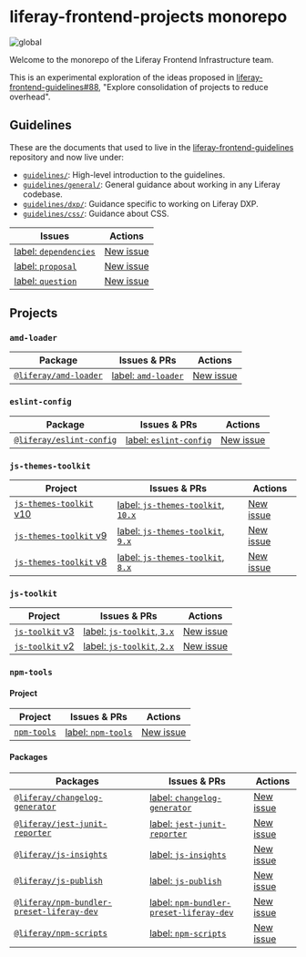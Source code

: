 # liferay-frontend-projects monorepo

![global](https://github.com/liferay/liferay-frontend-projects/workflows/global/badge.svg)

Welcome to the monorepo of the Liferay Frontend Infrastructure team.

This is an experimental exploration of the ideas proposed in [liferay-frontend-guidelines#88](https://github.com/liferay/liferay-frontend-guidelines/issues/88), "Explore consolidation of projects to reduce overhead".

## Guidelines

These are the documents that used to live in the [liferay-frontend-guidelines](https://github.com/liferay/liferay-frontend-guidelines) repository and now live under:

-   [`guidelines/`](guidelines): High-level introduction to the guidelines.
-   [`guidelines/general/`](guidelines/general): General guidance about working in any Liferay codebase.
-   [`guidelines/dxp/`](guidelines/dxp): Guidance specific to working on Liferay DXP.
-   [`guidelines/css/`](guidelines/css): Guidance about CSS.

| Issues                                                                                                                           | Actions                                                                                                                    |
| -------------------------------------------------------------------------------------------------------------------------------- | -------------------------------------------------------------------------------------------------------------------------- |
| [label: `dependencies`](https://github.com/liferay/liferay-frontend-projects/issues?q=is%3Aissue+is%3Aopen+label%3Adependencies) | [New issue](https://github.com/liferay/liferay-frontend-projects/issues/new?labels=dependencies&template=devDependency.md) |
| [label: `proposal`](https://github.com/liferay/liferay-frontend-projects/issues?q=is%3Aissue+is%3Aopen+label%3Arfc)              | [New issue](https://github.com/liferay/liferay-frontend-projects/issues/new?labels=rfc&template=Proposal.md)               |
| [label: `question`](https://github.com/liferay/liferay-frontend-projects/issues?q=is%3Aissue+is%3Aopen+label%3Aquestion)         | [New issue](https://github.com/liferay/liferay-frontend-projects/issues/new?labels=question&template=Question.md)          |

## Projects

### `amd-loader`

| Package                                        | Issues & PRs                                                                                                                 | Actions                                                                                                               |
| ---------------------------------------------- | ---------------------------------------------------------------------------------------------------------------------------- | --------------------------------------------------------------------------------------------------------------------- |
| [`@liferay/amd-loader`](./projects/amd-loader) | [label: `amd-loader`](https://github.com/liferay/liferay-frontend-projects/issues?q=is%3Aissue+is%3Aopen+label%3Aamd-loader) | [New issue](https://github.com/liferay/liferay-frontend-projects/issues/new?labels=amd-loader&template=amd-loader.md) |

### `eslint-config`

| Package                                              | Issues & PRs                                                                                                                       | Actions                                                                                                                     |
| ---------------------------------------------------- | ---------------------------------------------------------------------------------------------------------------------------------- | --------------------------------------------------------------------------------------------------------------------------- |
| [`@liferay/eslint-config`](./projects/eslint-config) | [label: `eslint-config`](https://github.com/liferay/liferay-frontend-projects/issues?q=is%3Aissue+is%3Aopen+label%3Aeslint-config) | [New issue](https://github.com/liferay/liferay-frontend-projects/issues/new?labels=eslint-config&template=eslint-config.md) |

### `js-themes-toolkit`

| Project                                                                 | Issues & PRs                                                                                                                                                    | Actions                                                                                                    |
| ----------------------------------------------------------------------- | --------------------------------------------------------------------------------------------------------------------------------------------------------------- | ---------------------------------------------------------------------------------------------------------- |
| [`js-themes-toolkit` v10](./projects/js-themes-toolkit)                 | [label: `js-themes-toolkit`, `10.x`](https://github.com/liferay/liferay-frontend-projects/issues?q=is%3Aissue+is%3Aopen+label%3Ajs-themes-toolkit+label%3A10.x) | [New issue](https://github.com/liferay/liferay-frontend-projects/issues/new?labels=js-themes-toolkit,10.x) |
| [`js-themes-toolkit` v9](./maintenance/projects/js-themes-toolkit-v9-x) | [label: `js-themes-toolkit`, `9.x`](https://github.com/liferay/liferay-frontend-projects/issues?q=is%3Aissue+is%3Aopen+label%3Ajs-themes-toolkit+label%3A9.x)   | [New issue](https://github.com/liferay/liferay-frontend-projects/issues/new?labels=js-themes-toolkit,9.x)  |
| [`js-themes-toolkit` v8](./maintenance/projects/js-themes-toolkit-v8-x) | [label: `js-themes-toolkit`, `8.x`](https://github.com/liferay/liferay-frontend-projects/issues?q=is%3Aissue+is%3Aopen+label%3Ajs-themes-toolkit+label%3A8.x)   | [New issue](https://github.com/liferay/liferay-frontend-projects/issues/new?labels=js-themes-toolkit,8.x)  |

### `js-toolkit`

| Project                                              | Issues & PRs                                                                                                                                    | Actions                                                                                            |
| ---------------------------------------------------- | ----------------------------------------------------------------------------------------------------------------------------------------------- | -------------------------------------------------------------------------------------------------- |
| [`js-toolkit` v3](./projects/js-toolkit)             | [label: `js-toolkit`, `3.x`](https://github.com/liferay/liferay-frontend-projects/issues?q=is%3Aissue+is%3Aopen+label%3Ajs-toolkit+label%3A3.x) | [New issue](https://github.com/liferay/liferay-frontend-projects/issues/new?labels=js-toolkit,3.x) |
| [`js-toolkit` v2](./maintenance/projects/js-toolkit) | [label: `js-toolkit`, `2.x`](https://github.com/liferay/liferay-frontend-projects/issues?q=is%3Aissue+is%3Aopen+label%3Ajs-toolkit+label%3A2.x) | [New issue](https://github.com/liferay/liferay-frontend-projects/issues/new?labels=js-toolkit,2.x) |

### `npm-tools`

#### Project

| Project                             | Issues & PRs                                                                                                               | Actions                                                                                       |
| ----------------------------------- | -------------------------------------------------------------------------------------------------------------------------- | --------------------------------------------------------------------------------------------- |
| [`npm-tools`](./projects/npm-tools) | [label: `npm-tools`](https://github.com/liferay/liferay-frontend-projects/issues?q=is%3Aissue+is%3Aopen+label%3Anpm-tools) | [New issue](https://github.com/liferay/liferay-frontend-projects/issues/new?labels=npm-tools) |

#### Packages

| Packages                                                                                                  | Issues & PRs                                                                                                                                                         | Actions                                                                                                                                                                    |
| --------------------------------------------------------------------------------------------------------- | -------------------------------------------------------------------------------------------------------------------------------------------------------------------- | -------------------------------------------------------------------------------------------------------------------------------------------------------------------------- |
| [`@liferay/changelog-generator`](./projects/npm-tools/packages/changelog-generator)                       | [label: `changelog-generator`](https://github.com/liferay/liferay-frontend-projects/issues?q=is%3Aissue+is%3Aopen+label%3Achangelog-generator)                       | [New issue](https://github.com/liferay/liferay-frontend-projects/issues/new?labels=npm-tools%2C+changelog-generator&template=changelog-generator.md)                       |
| [`@liferay/jest-junit-reporter`](./projects/npm-tools/packages/jest-junit-reporter)                       | [label: `jest-junit-reporter`](https://github.com/liferay/liferay-frontend-projects/issues?q=is%3Aissue+is%3Aopen+label%3Ajest-junit-reporter)                       | [New issue](https://github.com/liferay/liferay-frontend-projects/issues/new?labels=npm-tools%2C+jest-junit-reporter&template=jest-junit-reporter.md)                       |
| [`@liferay/js-insights`](./projects/npm-tools/packages/js-insights)                                       | [label: `js-insights`](https://github.com/liferay/liferay-frontend-projects/issues?q=is%3Aissue+is%3Aopen+label%3Ajs-insights)                                       | [New issue](https://github.com/liferay/liferay-frontend-projects/issues/new?labels=npm-tools%2C+js-insights&template=js-insights.md)                                       |
| [`@liferay/js-publish`](./projects/npm-tools/packages/js-publish)                                         | [label: `js-publish`](https://github.com/liferay/liferay-frontend-projects/issues?q=is%3Aissue+is%3Aopen+label%3Ajs-publish)                                         | [New issue](https://github.com/liferay/liferay-frontend-projects/issues/new?labels=npm-tools%2C+js-publish&template=js-publish.md)                                         |
| [`@liferay/npm-bundler-preset-liferay-dev`](./projects/npm-tools/packages/npm-bundler-preset-liferay-dev) | [label: `npm-bundler-preset-liferay-dev`](https://github.com/liferay/liferay-frontend-projects/issues?q=is%3Aissue+is%3Aopen+label%3Anpm-bundler-preset-liferay-dev) | [New issue](https://github.com/liferay/liferay-frontend-projects/issues/new?labels=npm-tools%2C+npm-bundler-preset-liferay-dev&template=npm-bundler-preset-liferay-dev.md) |
| [`@liferay/npm-scripts`](./projects/npm-tools/packages/npm-scripts)                                       | [label: `npm-scripts`](https://github.com/liferay/liferay-frontend-projects/issues?q=is%3Aissue+is%3Aopen+label%3Anpm-scripts)                                       | [New issue](https://github.com/liferay/liferay-frontend-projects/issues/new?labels=npm-tools%2C+npm-scripts&template=npm-scripts.md)                                       |
